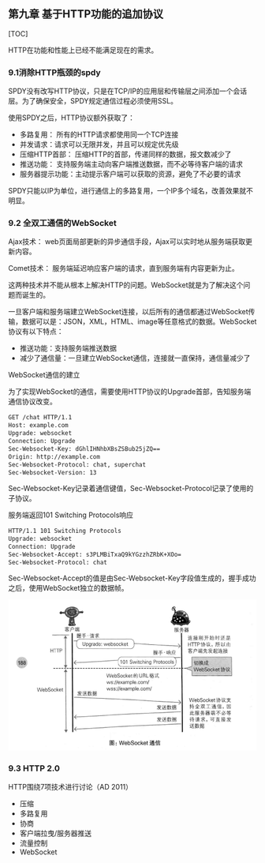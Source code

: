 ## 第九章 基于HTTP功能的追加协议

[TOC]

HTTP在功能和性能上已经不能满足现在的需求。

### 9.1消除HTTP瓶颈的spdy

SPDY没有改写HTTP协议，只是在TCP/IP的应用层和传输层之间添加一个会话层。为了确保安全，SPDY规定通信过程必须使用SSL。

使用SPDY之后，HTTP协议额外获取了：


- 多路复用： 所有的HTTP请求都使用同一个TCP连接
- 并发请求：请求可以无限并发，并且可以规定优先级
- 压缩HTTP首部： 压缩HTTP的首部，传递同样的数据，报文数减少了
- 推送功能： 支持服务端主动向客户端推送数据，而不必等待客户端的请求
- 服务器提示功能：主动提示客户端可以获取的资源，避免了不必要的请求

SPDY只能以IP为单位，进行通信上的多路复用，一个IP多个域名，改善效果就不明显。

### 9.2 全双工通信的WebSocket

Ajax技术： web页面局部更新的异步通信手段，Ajax可以实时地从服务端获取更新内容。

Comet技术： 服务端延迟响应客户端的请求，直到服务端有内容更新为止。

这两种技术并不能从根本上解决HTTP的问题。WebSocket就是为了解决这个问题而诞生的。

一旦客户端和服务端建立WebSocket连接，以后所有的通信都通过WebSocket传输，数据可以是：JSON，XML，HTML、image等任意格式的数据。WebSocket协议有以下特点：

- 推送功能：支持服务端推送数据
- 减少了通信量：一旦建立WebSocket通信，连接就一直保持，通信量减少了

WebSocket通信的建立

为了实现WebSocket的通信，需要使用HTTP协议的Upgrade首部，告知服务端通信协议改变。

```
GET /chat HTTP/1.1
Host: example.com
Upgrade: websocket
Connection: Upgrade
Sec-Websocket-Key: dGhlIHNhbXBsZSBub25jZQ==
Origin: http://example.com
Sec-Websocket-Protocol: chat, superchat
Sec-Websocket-Version: 13
```

Sec-Websocket-Key记录着通信键值，Sec-Websocket-Protocol记录了使用的子协议。

服务端返回101 Switching Protocols响应

```
HTTP/1.1 101 Switching Protocols
Upgrade: websocket
Connection: Upgrade
Sec-Websocket-Accept: s3PLMBiTxaQ9kYGzzhZRbK+XOo=
Sec-Websocket-Protocol: chat
```

Sec-Websocket-Accept的值是由Sec-Websocket-Key字段值生成的，握手成功之后，使用WebSocket独立的数据帧。

![WebSocket](./images/WebSocket.bmp)

### 9.3 HTTP 2.0

HTTP围绕7项技术进行讨论（AD 2011）

- 压缩
- 多路复用
- 协商
- 客户端拉曳/服务器推送
- 流量控制
- WebSocket